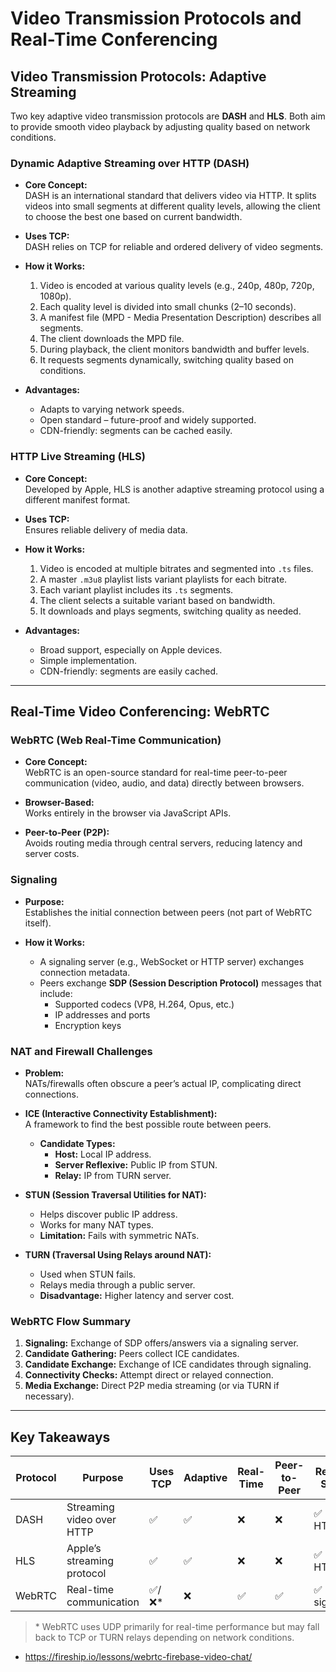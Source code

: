 # Video Transmission Protocols and Real-Time Conferencing

## Video Transmission Protocols: Adaptive Streaming

Two key adaptive video transmission protocols are **DASH** and **HLS**. Both aim to provide smooth video playback by adjusting quality based on network conditions.

### Dynamic Adaptive Streaming over HTTP (DASH)

- **Core Concept:**  
  DASH is an international standard that delivers video via HTTP. It splits videos into small segments at different quality levels, allowing the client to choose the best one based on current bandwidth.

- **Uses TCP:**  
  DASH relies on TCP for reliable and ordered delivery of video segments.

- **How it Works:**
  1. Video is encoded at various quality levels (e.g., 240p, 480p, 720p, 1080p).
  2. Each quality level is divided into small chunks (2–10 seconds).
  3. A manifest file (MPD - Media Presentation Description) describes all segments.
  4. The client downloads the MPD file.
  5. During playback, the client monitors bandwidth and buffer levels.
  6. It requests segments dynamically, switching quality based on conditions.

- **Advantages:**
  - Adapts to varying network speeds.
  - Open standard – future-proof and widely supported.
  - CDN-friendly: segments can be cached easily.

### HTTP Live Streaming (HLS)

- **Core Concept:**  
  Developed by Apple, HLS is another adaptive streaming protocol using a different manifest format.

- **Uses TCP:**  
  Ensures reliable delivery of media data.

- **How it Works:**
  1. Video is encoded at multiple bitrates and segmented into `.ts` files.
  2. A master `.m3u8` playlist lists variant playlists for each bitrate.
  3. Each variant playlist includes its `.ts` segments.
  4. The client selects a suitable variant based on bandwidth.
  5. It downloads and plays segments, switching quality as needed.

- **Advantages:**
  - Broad support, especially on Apple devices.
  - Simple implementation.
  - CDN-friendly: segments are easily cached.

---

## Real-Time Video Conferencing: WebRTC

### WebRTC (Web Real-Time Communication)

- **Core Concept:**  
  WebRTC is an open-source standard for real-time peer-to-peer communication (video, audio, and data) directly between browsers.

- **Browser-Based:**  
  Works entirely in the browser via JavaScript APIs.

- **Peer-to-Peer (P2P):**  
  Avoids routing media through central servers, reducing latency and server costs.

### Signaling

- **Purpose:**  
  Establishes the initial connection between peers (not part of WebRTC itself).

- **How it Works:**
  - A signaling server (e.g., WebSocket or HTTP server) exchanges connection metadata.
  - Peers exchange **SDP (Session Description Protocol)** messages that include:
    - Supported codecs (VP8, H.264, Opus, etc.)
    - IP addresses and ports
    - Encryption keys

### NAT and Firewall Challenges

- **Problem:**  
  NATs/firewalls often obscure a peer’s actual IP, complicating direct connections.

- **ICE (Interactive Connectivity Establishment):**  
  A framework to find the best possible route between peers.

  - **Candidate Types:**
    - **Host:** Local IP address.
    - **Server Reflexive:** Public IP from STUN.
    - **Relay:** IP from TURN server.

- **STUN (Session Traversal Utilities for NAT):**
  - Helps discover public IP address.
  - Works for many NAT types.
  - **Limitation:** Fails with symmetric NATs.

- **TURN (Traversal Using Relays around NAT):**
  - Used when STUN fails.
  - Relays media through a public server.
  - **Disadvantage:** Higher latency and server cost.

### WebRTC Flow Summary

1. **Signaling:** Exchange of SDP offers/answers via a signaling server.
2. **Candidate Gathering:** Peers collect ICE candidates.
3. **Candidate Exchange:** Exchange of ICE candidates through signaling.
4. **Connectivity Checks:** Attempt direct or relayed connection.
5. **Media Exchange:** Direct P2P media streaming (or via TURN if necessary).

---

## Key Takeaways

| Protocol | Purpose                    | Uses TCP | Adaptive | Real-Time | Peer-to-Peer | Requires Server |
|----------|-----------------------------|---------|----------|-----------|---------------|------------------|
| DASH     | Streaming video over HTTP   | ✅      | ✅       | ❌        | ❌            | ✅ (CDN, HTTP)   |
| HLS      | Apple’s streaming protocol  | ✅      | ✅       | ❌        | ❌            | ✅ (CDN, HTTP)   |
| WebRTC   | Real-time communication     | ✅/❌\* | ❌       | ✅        | ✅            | ✅ (for signaling) |

> \* WebRTC uses UDP primarily for real-time performance but may fall back to TCP or TURN relays depending on network conditions.
- https://fireship.io/lessons/webrtc-firebase-video-chat/